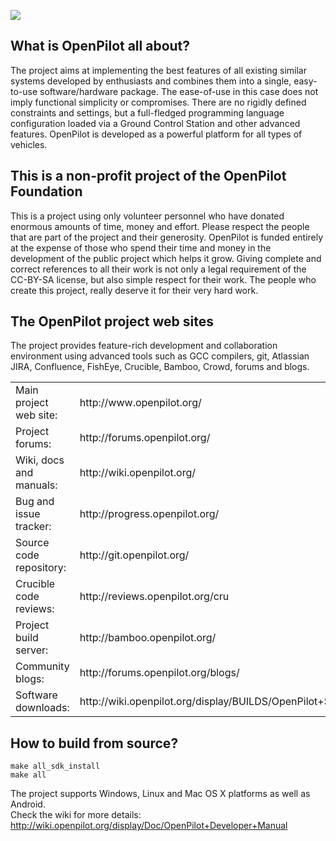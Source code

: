 <p><img src="http://www.openpilot.org/wp-content/uploads/2014/10/openpilot_logo_std_900x900.png" style="max-width:20%"></p>

## What is OpenPilot all about?

The project aims at implementing the best features of all existing similar systems developed by
enthusiasts and combines them into a single, easy-to-use software/hardware package. The ease-of-use
in this case does not imply functional simplicity or compromises. There are no rigidly defined
constraints and settings, but a full-fledged programming language configuration loaded via a
Ground Control Station and other advanced features. OpenPilot is developed as a powerful platform
for all types of vehicles.

## This is a non-profit project of the OpenPilot Foundation

This is a project using only volunteer personnel who have donated enormous amounts of time, money
and effort. Please respect the people that are part of the project and their generosity. OpenPilot
is funded entirely at the expense of those who spend their time and money in the development of the
public project which helps it grow. Giving complete and correct references to all their work is not
only a legal requirement of the CC-BY-SA license, but also simple respect for their work. The people
who create this project, really deserve it for their very hard work.

## The OpenPilot project web sites

The project provides feature-rich development and collaboration environment using advanced tools such
as GCC compilers, git, Atlassian JIRA, Confluence, FishEye, Crucible, Bamboo, Crowd, forums and blogs.

<table>
<tr>
    <td >Main project web site:</td>
    <td>http://www.openpilot.org/</td>
</tr>
<tr>
    <td>Project forums:</td>
    <td>http://forums.openpilot.org/</td>
</tr>
<tr>
    <td>Wiki, docs and manuals:</td>
    <td>http://wiki.openpilot.org/</td>
</tr>
<tr>
    <td>Bug and issue tracker:</td>
    <td>http://progress.openpilot.org/</td>
</tr>
<tr>
    <td>Source code repository:</td>
    <td>http://git.openpilot.org/</td>
</tr>
<tr>
    <td>Crucible code reviews:</td>
    <td>http://reviews.openpilot.org/cru</td>
</tr>
<tr>
    <td>Project build server:</td>
    <td>http://bamboo.openpilot.org/</td>
</tr>
<tr>
    <td>Community blogs:</td>
    <td>http://forums.openpilot.org/blogs/</td>
</tr>
<tr>
    <td>Software downloads:</td>
    <td>http://wiki.openpilot.org/display/BUILDS/OpenPilot+Software+Downloads</td>
</tr>
</table>

## How to build from source?

``` make all_sdk_install ``` <br />
``` make all ```

The project supports Windows, Linux and Mac OS X platforms as well as Android.<br />
Check the wiki for more details: http://wiki.openpilot.org/display/Doc/OpenPilot+Developer+Manual
